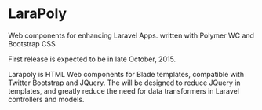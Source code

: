 # LaraPoly
Web components for enhancing Laravel Apps. written with Polymer WC and Bootstrap CSS

First release is expected to be in late October, 2015.

Larapoly is HTML Web components for Blade templates, compatible with Twitter Bootstrap and JQuery. The will be designed to reduce JQuery in templates, and greatly reduce the need for data transformers in Laravel controllers and models.

